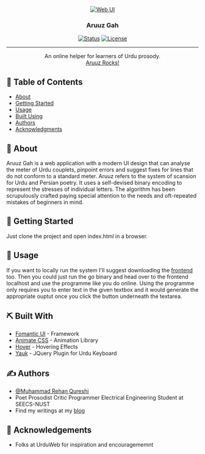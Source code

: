 <p align="center">
  <a href="" rel="noopener">
 <img src="https://github.com/Chashm-e-Afreen/Resources/blob/master/Screenshot_20200724_183550.pngg" alt="Web UI"></a>
</p>

<h3 align="center">Aruuz Gah</h3>

<div align="center">

  [![Status](https://img.shields.io/badge/status-active-success.svg)]() 
  [![License](https://img.shields.io/badge/license-MIT-blue.svg)](/LICENSE)

</div>

---

<p align="center"> 
        An online helper for learners of Urdu prosody.
        <br>
        <a href= "aruuz.rocks/">Aruuz Rocks!</a>
    <br> 
</p>

## 📝 Table of Contents
- [About](#about)
- [Getting Started](#getting_started)
- [Usage](#usage)
- [Built Using](#built_using)
- [Authors](#authors)
- [Acknowledgments](#acknowledgement)

## 🧐 About <a name = "about"></a>
Aruuz Gah is a web application with a modern UI design that can analyse the meter of Urdu couplets, pinpoint errors and suggest fixes for lines that do not conform to a standard meter. Aruuz refers to the system of scansion for Urdu and Persian poetry. It uses a self-devised binary encoding to represent the stresses of individual letters. The algorithm has been scrupulously crafted paying special attention to the needs and oft-repeated mistakes of beginners in mind.

## 🏁 Getting Started <a name = "getting_started"></a>
Just clone the project and open index.html in a browser.

## 🎈 Usage <a name="usage"></a>
If you want to locally run the system I'll suggest downloading the [frontend](https://github.com/Chashm-e-Afreen/aruuz-gah-frontend) too. Then you could just run the go binary and head over to the frontend localhost and use the programme like you do online. Using the programme only requires you to enter text in the given textbox and it would generate the appropriate ouptut once you click the button underneath the textarea.

## ⛏️ Built With <a name = "built_using"></a>
- [Fomantic UI](fomantic-ui.com/) - Framework
- [Animate CSS](https://animate.style/) - Animation Library
- [Hover](https://ianlunn.github.io/Hover/) - Hovering Effects
- [Yauk](https://github.com/awaisathar/yauk) - JQuery Plugin for Urdu Keyboard

## ✍️ Authors <a name = "authors"></a>
- [@Muhammad Rehan Qureshi](https://github.com/Chashm-e-Afreen/) 
- Poet Prosodist Critic Programmer Electrical Engineering Student at SEECS-NUST
- Find my writings at my [blog](chashm-e-afreen.github.io/)

## 🎉 Acknowledgements <a name = "acknowledgement"></a>
- Folks at UrduWeb for inspiration and encouragememnt

